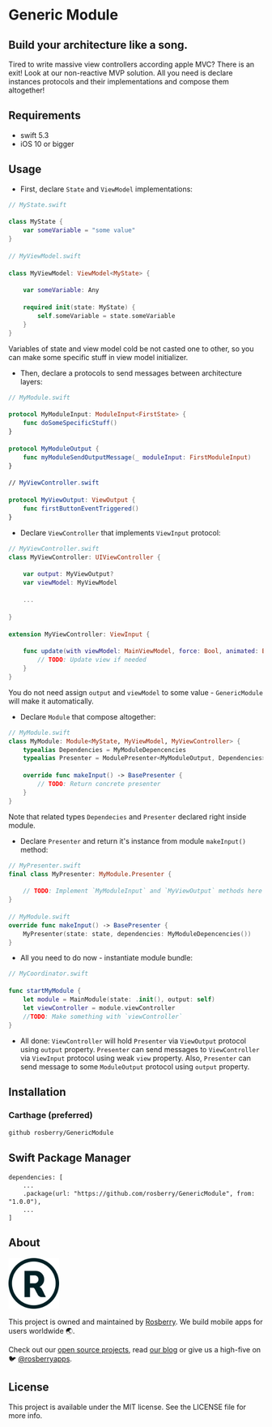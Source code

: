 # Generic Module

## Build your architecture like a song.

Tired to write massive view controllers according apple MVC? There is an exit!
Look at our non-reactive MVP solution. All you need is declare instances protocols and their implementations
and compose them altogether!

## Requirements

- swift 5.3
- iOS 10 or bigger

## Usage
- First, declare `State` and `ViewModel` implementations:
```swift
// MyState.swift

class MyState {
    var someVariable = "some value"
}

// MyViewModel.swift

class MyViewModel: ViewModel<MyState> {
    
    var someVariable: Any

    required init(state: MyState) {
        self.someVariable = state.someVariable
    }
}
```
Variables of state and view model cold be not casted one to other, so you can make some specific stuff in view model initializer.

- Then, declare a protocols to send messages between architecture layers:
```swift
// MyModule.swift

protocol MyModuleInput: ModuleInput<FirstState> {
    func doSomeSpecificStuff()
}

protocol MyModuleOutput {
    func myModuleSendOutputMessage(_ moduleInput: FirstModuleInput)
}

// MyViewController.swift

protocol MyViewOutput: ViewOutput {
    func firstButtonEventTriggered()
}
```

- Declare `ViewController` that implements `ViewInput` protocol:
```swift
// MyViewController.swift
class MyViewController: UIViewController {

    var output: MyViewOutput?
    var viewModel: MyViewModel

    ...

}

extension MyViewController: ViewInput {
    
    func update(with viewModel: MainViewModel, force: Bool, animated: Bool) {
        // TODO: Update view if needed
    }
}
```
You do not need assign `output` and `viewModel`  to some value - `GenericModule` will make it automatically.

- Declare `Module` that compose altogether:
```swift
// MyModule.swift
class MyModule: Module<MyState, MyViewModel, MyViewController> {
    typealias Dependencies = MyModuleDepencencies
    typealias Presenter = ModulePresenter<MyModuleOutput, Dependencies> & MyViewOutput

    override func makeInput() -> BasePresenter {
        // TODO: Return concrete presenter
    }
}
```
Note that related types `Dependecies` and `Presenter` declared right inside module.

- Declare `Presenter` and return it's instance from module `makeInput()` method:
```swift
// MyPresenter.swift
final class MyPresenter: MyModule.Presenter {

    // TODO: Implement `MyModuleInput` and `MyViewOutput` methods here
}

// MyModule.swift
override func makeInput() -> BasePresenter {
    MyPresenter(state: state, dependencies: MyModuleDepencencies())
}
```
- All you need to do now - instantiate module bundle:
```swift
// MyCoordinator.swift

func startMyModule {
    let module = MainModule(state: .init(), output: self)
    let viewController = module.viewController
    //TODO: Make something with `viewController`
}
```
- All done: `ViewController` will hold `Presenter` via `ViewOutput` protocol using `output` property. 
`Presenter` can send messages to `ViewController` via `ViewInput` protocol using weak `view` property.
Also, `Presenter` can send message to some `ModuleOutput` protocol using `output` property. 

## Installation
### Carthage (preferred)
```
github rosberry/GenericModule
```

## Swift Package Manager
```
dependencies: [
    ...
    .package(url: "https://github.com/rosberry/GenericModule", from: "1.0.0"),
    ...
]
```

## About

<img src="https://github.com/rosberry/Foundation/blob/master/Assets/full_logo.png?raw=true" height="100" />

This project is owned and maintained by [Rosberry](http://rosberry.com). We build mobile apps for users worldwide 🌏.

Check out our [open source projects](https://github.com/rosberry), read [our blog](https://medium.com/@Rosberry) or give us a high-five on 🐦 [@rosberryapps](http://twitter.com/RosberryApps).

## License

This project is available under the MIT license. See the LICENSE file for more info.
